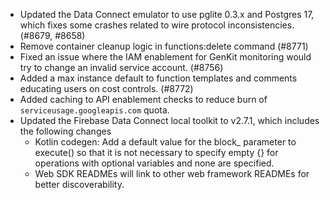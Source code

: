 - Updated the Data Connect emulator to use pglite 0.3.x and Postgres 17, which fixes some crashes related to wire protocol inconsistencies. (#8679, #8658)
- Remove container cleanup logic in functions:delete command (#8771)
- Fixed an issue where the IAM enablement for GenKit monitoring would try to change an invalid service account. (#8756)
- Added a max instance default to function templates and comments educating users on cost controls. (#8772)
- Added caching to API enablement checks to reduce burn of `serviceusage.googleapis.com` quota.
- Updated the Firebase Data Connect local toolkit to v2.7.1, which includes the following changes 
    - Kotlin codegen: Add a default value for the block_ parameter to execute() so that it is not necessary to specify empty {} for operations with optional variables and none are specified.
    - Web SDK READMEs will link to other web framework READMEs for better discoverability.